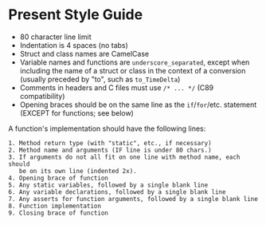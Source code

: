 Present Style Guide
===================

- 80 character line limit
- Indentation is 4 spaces (no tabs)
- Struct and class names are CamelCase
- Variable names and functions are `underscore_separated`, except when
  including the name of a struct or class in the context of a conversion
  (usually preceded by "to", such as `to_TimeDelta`)
- Comments in headers and C files must use `/* ... */` (C89 compatibility)
- Opening braces should be on the same line as the `if`/`for`/etc. statement
  (EXCEPT for functions; see below)

A function's implementation should have the following lines:

    1. Method return type (with "static", etc., if necessary)
    2. Method name and arguments (IF line is under 80 chars.)
    3. If arguments do not all fit on one line with method name, each should
       be on its own line (indented 2x).
    4. Opening brace of function
    5. Any static variables, followed by a single blank line
    6. Any variable declarations, followed by a single blank line
    7. Any asserts for function arguments, followed by a single blank line
    8. Function implementation
    9. Closing brace of function

